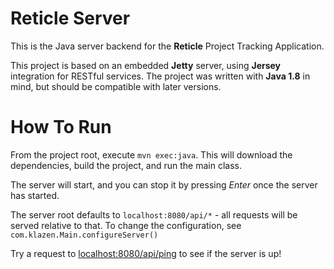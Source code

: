 # Reticle Server

This is the Java server backend for the **Reticle** Project Tracking Application.

This project is based on an embedded **Jetty** server, using **Jersey** integration for RESTful services. The project was written with **Java 1.8** in mind, but should be compatible with later versions.

# How To Run

From the project root, execute `mvn exec:java`. This will download the dependencies, build the project, and run the main class.

The server will start, and you can stop it by pressing *Enter* once the server has started.

The server root defaults to `localhost:8080/api/*` - all requests will be served relative to that. To change the configuration, see `com.klazen.Main.configureServer()`

Try a request to [localhost:8080/api/ping](localhost:8080/api/ping) to see if the server is up!
